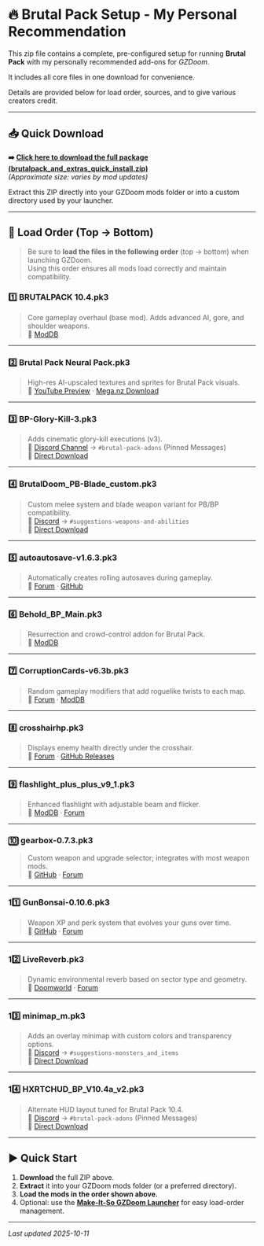 # 🔥 Brutal Pack Setup - My Personal Recommendation 

This zip file contains a complete, pre-configured setup for running **Brutal Pack** with my personally recommended add-ons for *GZDoom*.  

It includes all core files in one download for convenience.

Details are provided below for load order, sources, and to give various creators credit.

---

## 📥 Quick Download

**➡️ [Click here to download the full package (brutalpack_and_extras_quick_install.zip)](https://github.com/BobQuickSaveSmith/Make-It-So-GZDoom-Launcher/raw/main/extras/brutalpacksetup/brutalpack_and_extras_quick_install.zip)**  
*(Approximate size: varies by mod updates)*  

Extract this ZIP directly into your GZDoom mods folder or into a custom directory used by your launcher.

---

## 🧭 Load Order (Top → Bottom)

> Be sure to **load the files in the following order** (top → bottom) when launching GZDoom.  
> Using this order ensures all mods load correctly and maintain compatibility.

### 1️⃣ **BRUTALPACK 10.4.pk3**  
> Core gameplay overhaul (base mod). Adds advanced AI, gore, and shoulder weapons.  
🔗 [ModDB](https://www.moddb.com/addons/brutal-pack1)

---

### 2️⃣ **Brutal Pack Neural Pack.pk3**  
> High-res AI-upscaled textures and sprites for Brutal Pack visuals.  
🔗 [YouTube Preview](https://www.youtube.com/watch?v=XEJTqbG27U4) · [Mega.nz Download](https://mega.nz/folder/04ZSyaRZ#bhhD8MpbOliZxHf9W-aHFg)

---

### 3️⃣ **BP-Glory-Kill-3.pk3**  
> Adds cinematic glory-kill executions (v3).  
🔗 [Discord Channel](https://discord.gg/GczEEGda) → `#brutal-pack-adons` (Pinned Messages)  
🔗 [Direct Download](https://cdn.discordapp.com/attachments/847544765393797171/1380698783087591504/BP-Glory-Kill.pk3)

---

### 4️⃣ **BrutalDoom_PB-Blade_custom.pk3**  
> Custom melee system and blade weapon variant for PB/BP compatibility.  
🔗 [Discord](https://discord.gg/GczEEGda) → `#suggestions-weapons-and-abilities`  
🔗 [Direct Download](https://cdn.discordapp.com/attachments/847855773202776114/1413531810318520421/BrutalDoom_PB-Blade_custom.pk3)

---

### 5️⃣ **autoautosave-v1.6.3.pk3**  
> Automatically creates rolling autosaves during gameplay.  
🔗 [Forum](https://forum.zdoom.org/viewtopic.php?f=43&t=59889) · [GitHub](https://github.com/mmaulwurff/autoautosave)

---

### 6️⃣ **Behold_BP_Main.pk3**  
> Resurrection and crowd-control addon for Brutal Pack.  
🔗 [ModDB](https://www.moddb.com/games/doom/downloads/behold-bp)

---

### 7️⃣ **CorruptionCards-v6.3b.pk3**  
> Random gameplay modifiers that add roguelike twists to each map.  
🔗 [Forum](https://forum.zdoom.org/viewtopic.php?t=67939) · [ModDB](https://www.moddb.com/mods/corruption-cards/downloads/corruptioncards-v63b)

---

### 8️⃣ **crosshairhp.pk3**  
> Displays enemy health directly under the crosshair.  
🔗 [Forum](https://forum.zdoom.org/viewtopic.php?t=60356) · [GitHub Releases](https://github.com/Tekkish/CrosshairHP/releases/tag/v1.28)

---

### 9️⃣ **flashlight_plus_plus_v9_1.pk3**  
> Enhanced flashlight with adjustable beam and flicker.  
🔗 [ModDB](https://www.moddb.com/games/doom/addons/flashlight-plus-plus) · [Forum](https://forum.zdoom.org/viewtopic.php?f=43&t=75585&p=1221621)

---

### 🔟 **gearbox-0.7.3.pk3**  
> Custom weapon and upgrade selector; integrates with most weapon mods.  
🔗 [GitHub](https://github.com/mmaulwurff/gearbox) · [Forum](https://forum.zdoom.org/viewtopic.php?t=71086)

---

### 11️⃣ **GunBonsai-0.10.6.pk3**  
> Weapon XP and perk system that evolves your guns over time.  
🔗 [GitHub](https://github.com/ToxicFrog/doom-mods/releases/tag/gun-bonsai-0.10.6) · [Forum](https://forum.zdoom.org/viewtopic.php?t=76080)

---

### 12️⃣ **LiveReverb.pk3**  
> Dynamic environmental reverb based on sector type and geometry.  
🔗 [Doomworld](https://www.doomworld.com/forum/topic/120740-livereverb-dynamic-reverb-for-all-doom-maps/) · [Forum](https://forum.zdoom.org/viewtopic.php?t=71849)

---

### 13️⃣ **minimap_m.pk3**  
> Adds an overlay minimap with custom colors and transparency options.  
🔗 [Discord](https://discord.gg/GczEEGda) → `#suggestions-monsters_and_items`  
🔗 [Direct Download](https://cdn.discordapp.com/attachments/847044078679359508/1413200124925968385/minimap_m.pk3)

---

### 14️⃣ **HXRTCHUD_BP_V10.4a_v2.pk3**  
> Alternate HUD layout tuned for Brutal Pack 10.4.  
🔗 [Discord](https://discord.gg/GczEEGda) → `#brutal-pack-adons` (Pinned Messages)  
🔗 [Direct Download](https://cdn.discordapp.com/attachments/847544765393797171/1417114209056985138/HXRTCHUD_BP_V10.4a_v2.pk3)

---

## ▶️ Quick Start

1. **Download** the full ZIP above.  
2. **Extract** it into your GZDoom mods folder (or a preferred directory).  
3. **Load the mods in the order shown above.**  
4. Optional: use the [**Make-It-So GZDoom Launcher**](https://github.com/BobQuickSaveSmith/Make-It-So-GZDoom-Launcher) for easy load-order management.

---

_Last updated 2025-10-11_
